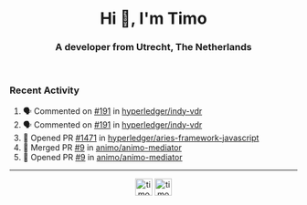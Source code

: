<h1 align="center">Hi 👋, I'm Timo</h1>
<h3 align="center">A developer from Utrecht, The Netherlands</h3>
<br/>
<!-- https://github.com/rahuldkjain/github-profile-readme-generator --!>

<!--  <p align="left"><img src="https://github-readme-stats.vercel.app/api?username=timoglastra&show_icons=true&count_private=true&" alt="timoglastra" /></p> --!>

<!--
Github language stats
<p align="left"><img src="https://github-readme-stats.vercel.app/api/top-langs/?username=timoglastra&layout=compact" alt="timoglastra" /><p>
-->

<!-- Codestats language stats -->
<!-- <p align="left"><img src="https://codestats-readme.vercel.app/api/top-langs/?username=timoglastra&layout=compact&language_count=12" alt="timoglastra" /><p>    --!>
  
<h3>Recent Activity</h3>

<!--START_SECTION:activity-->
1. 🗣 Commented on [#191](https://github.com/hyperledger/indy-vdr/issues/191) in [hyperledger/indy-vdr](https://github.com/hyperledger/indy-vdr)
2. 🗣 Commented on [#191](https://github.com/hyperledger/indy-vdr/issues/191) in [hyperledger/indy-vdr](https://github.com/hyperledger/indy-vdr)
3. 💪 Opened PR [#1471](https://github.com/hyperledger/aries-framework-javascript/pull/1471) in [hyperledger/aries-framework-javascript](https://github.com/hyperledger/aries-framework-javascript)
4. 🎉 Merged PR [#9](https://github.com/animo/animo-mediator/pull/9) in [animo/animo-mediator](https://github.com/animo/animo-mediator)
5. 💪 Opened PR [#9](https://github.com/animo/animo-mediator/pull/9) in [animo/animo-mediator](https://github.com/animo/animo-mediator)
<!--END_SECTION:activity-->

---

<p align="center">
<a href="https://twitter.com/timoglastra" target="blank"><img align="center" src="https://cdn.jsdelivr.net/npm/simple-icons@3.0.1/icons/twitter.svg" alt="timoglastra" height="30" width="30" /></a>
<a href="https://linkedin.com/in/timoglastra" target="blank"><img align="center" src="https://cdn.jsdelivr.net/npm/simple-icons@3.0.1/icons/linkedin.svg" alt="timoglastra" height="30" width="30" /></a>
</p>



